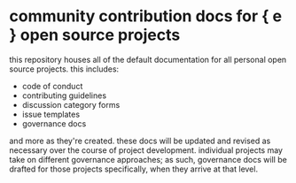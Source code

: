 # community contribution docs for { e } open source projects

this repository houses all of the default documentation for all personal open
source projects. this includes:
- code of conduct
- contributing guidelines
- discussion category forms
- issue templates
- governance docs

and more as they're created. these docs will be updated and revised as
necessary over the course of project development. individual projects may
take on different governance approaches; as such, governance docs will be
drafted for those projects specifically, when they arrive at that level.